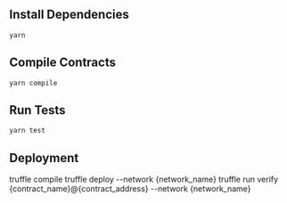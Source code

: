 ## Install Dependencies

`yarn`

## Compile Contracts

`yarn compile`

## Run Tests

`yarn test`

## Deployment
truffle compile
truffle deploy --network {network_name}
truffle run verify {contract_name}@{contract_address} --network {network_name}